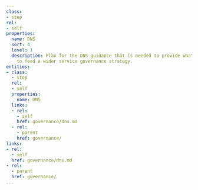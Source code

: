 ```yaml
---
class:
- stop
rel:
- self
properties:
  name: DNS
  sort: 4
  level: 1
  description: Plan for the DNS guidance that is needed to provide what is needed
    to feed a wider service governance strategy.
entities:
- class:
  - stop
  rel:
  - self
  properties:
    name: DNS
  links:
  - rel:
    - self
    href: governance/dns.md
  - rel:
    - parent
    href: governance/
links:
- rel:
  - self
  href: governance/dns.md
- rel:
  - parent
  href: governance/
...
```


